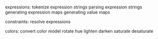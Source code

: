 
expressions:
  tokenize expression strings
  parsing expression strings
  generating expression maps
  generating value maps

constraints:
  resolve expressions

colors:
  convert color model
  rotate hue
  lighten
  darken
  saturate
  desaturate
